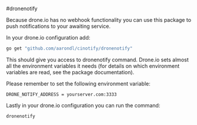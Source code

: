 #dronenotify

Because drone.io has no webhook functionality you can use this package to
push notifications to your awaiting service.

In your drone.io configuration add:

```bash
go get "github.com/aarondl/cinotify/dronenotify"
```

This should give you access to dronenotify command. Drone.io sets almost
all the environment variables it needs (for details on which environment
variables are read, see the package documentation).

Please remember to set the following environment variable:

```
DRONE_NOTIFY_ADDRESS = yourserver.com:3333
```

Lastly in your drone.io configuration you can run the command:

```bash
dronenotify
```
